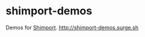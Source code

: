# shimport-demos

Demos for [Shimport](https://github.com/Rich-Harris/shimport). http://shimport-demos.surge.sh
